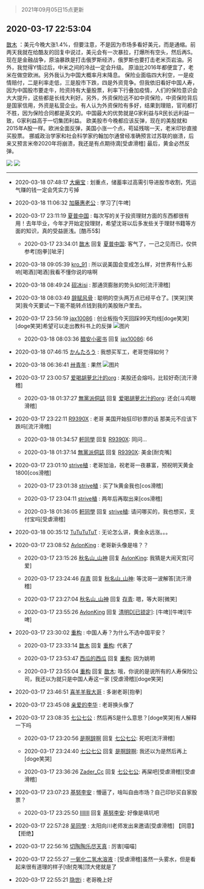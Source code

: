 > 2021年09月05日15点更新
<link rel="stylesheet" href="https://cdn.jsdelivr.net/gh/taotie6/sampleJSON@main/css/photo_show.css">


 ## 2020-03-17 22:53:04 

 [㪚木](https://www.coolapk.com/feed/17365358?shareKey=YTM1YWUyYjUyN2UwNjEzMTc1MmY~) ：美元今晚大涨1.4%，但要注意，不是因为市场多看好美元，而是通缩。前两天我就在给酷友的回复中说过，美元会有一次暴拉，打爆所有空头，然后再S。现在是金融战争，原油暴跌是打击俄罗斯经济，俄罗斯也要打击老米页岩油。另外，我觉得Y情过后，中米之间的冷战一定会升级。<!--break-->
原油比2016年都便宜了，老米在做空欧洲。另外我认为中国大概率月末降息。
保险业面临四大利空，一是疫情赔付，二是利率走低，三是股市下跌，四是外资竞争。但我依旧看好中国人寿，因为中国股市要走牛，险资持有大量股票，利率下行叠加疫情，人们的保险意识会大大提升，这些都是长线大利好。另外，外资保险远不如中资保险，中资保险背后是国家信用，外资是私营企业。有人认为外资保险有多好，结果到理赔，官司都打不胜，因为保险合同都是英文的。中国最大的优势就是G家利益与R民长远利益一致，G家利益高于一切集团利益。
欧美股市今晚都应该反弹，现在的美股就和2015年A股一样。欧洲全面反弹，美国小涨一个点，苟延残喘一天，老米印钞直接买股票。
挪威政治学家和社会科学家约翰加尔通曾经准确预言过苏联的崩溃，后来又预言米帝2020年将崩溃，我还是有点期待滴[受虐滑稽]
最后，黄金必然反弹。 

<div class="album">
<img class="img-item" src="https://image.coolapk.com/feed/2019/0413/20/1081091_1555160118_9331@300x300.gif" />
<img class="img-item" src="https://image.coolapk.com/feed/2019/0413/21/1081091_1555161055_013@270x240.gif" />
</div>

 ------- 

- 2020-03-18 07:48:17 [大癞宝](uid=2718036) : 划重点，储蓄率过高需引导进股市收割，凭运气赚的钱一定会凭实力亏掉 

- 2020-03-18 11:06:32 [加藤惠老公](uid=1266680) : 学习了[牛啤] 

- 2020-03-17 23:11:19 [夏普中国](uid=672220) : 每次写的关于投资理财方面的东西都很有用！去年毕业，今年才开始定投理财，希望沈哥以后多发些关于理财书籍等方面的知识，真的受益匪浅。[酷币5$] 

    - 2020-03-17 23:34:01 [㪚木](uid=1081091) 回复 [夏普中国](uid=672220): 客气了，一己之见而已，仅供参考[抱拳][呲牙] 

- 2020-03-18 09:05:39 [kro_91](uid=2408423) : 所以说美国会变成怎么样，对世界有什么影响[喝酒][喝酒]我看不懂你说的啥啊 

- 2020-03-18 08:49:24 [砚冰isi](uid=2159667) : 那通货膨胀的势头如何[流汗滑稽] 

- 2020-03-18 08:03:49 [辞赋风骨](uid=875865) : 聪明的空头两万点已经平仓了。[笑哭][笑哭]我今天要试一下能不能转点钱到我的美股账户里去。 

- 2020-03-17 23:56:19 [jax10086](uid=797822) : 创业板指今天回踩99天均线[doge笑哭][doge笑哭]希望可以走出教科书上的反弹 ![图片](https://image.coolapk.com/feed/2020/0317/23/797822_af378905_0577_7738@1398x648.png)

    - 2020-03-18 08:03:36 [醋安小密书](uid=1946508) 回复 [jax10086](uid=797822): 66 

- 2020-03-18 07:46:15 [かんたろう](uid=1440332) : 我想买军工，老哥觉得如何？ 

- 2020-03-18 06:36:41 [卅青年](uid=855301) : 果然 ![图片](https://image.coolapk.com/feed/2020/0318/06/855301_b1208395_4601_1274@630x299.jpeg)

- 2020-03-17 23:00:57 [爱喝胡萝北汁的org](uid=1377468) : 美股还会熔吗，比较好奇[流汗滑稽] 

    - 2020-03-18 01:37:27 [無黨派侗誌](uid=963651) 回复 [爱喝胡萝北汁的org](uid=1377468): 还会[斗鸡眼滑稽] 

- 2020-03-17 23:22:11 [R9390X](uid=2536144) : 老哥 美国开始狂印钞票的话 那美元不应该下跌吗[流汗滑稽] 

    - 2020-03-18 01:34:57 [軒同學](uid=882039) 回复 [R9390X](uid=2536144): 同问... 

    - 2020-03-18 01:37:14 [無黨派侗誌](uid=963651) 回复 [R9390X](uid=2536144): 美金[耐克嘴] 

- 2020-03-17 23:01:10 [strive植](uid=1468928) : 老哥加油，祝老哥一夜暴富，预祝明天黄金1800[cos滑稽] 

    - 2020-03-17 23:01:38 [strive植](uid=1468928) : 买了1k黄金我也[cos滑稽] 

    - 2020-03-17 23:04:11 [strive植](uid=1468928) : 两年后再取出来[cos滑稽] 

    - 2020-03-18 01:36:05 [軒同學](uid=882039) 回复 [strive植](uid=1468928): 请问哪买的，我也想买，支付宝吗[受虐滑稽] 

- 2020-03-18 00:35:12 [TuTuTuTuT](uid=1433312) : 无论怎么讲，黄金永远涨。。。 

- 2020-03-17 23:08:52 [AvlonKing](uid=964891) : 老哥新头像是啥？？ 

    - 2020-03-17 23:15:26 [秋名山_山神](uid=2250058) 回复 [AvlonKing](uid=964891): 我猜是大闹天宫[可爱] 

    - 2020-03-17 23:24:46 [存青](uid=1006954) 回复 [秋名山_山神](uid=2250058): 等沈哥一波解答[流汗滑稽] 

    - 2020-03-17 23:27:04 [秋名山_山神](uid=2250058) 回复 [存青](uid=1006954): 嗯，等大哥[微笑] 

    - 2020-03-17 23:55:26 [AvlonKing](uid=964891) 回复 [清明D[已锁定]](uid=1791376): [牛啤][牛啤][牛啤] 

- 2020-03-17 23:30:02 [重构](uid=2625831) : 中国人寿？为什么不选中国平安？ 

    - 2020-03-17 23:33:14 [㪚木](uid=1081091) 回复 [重构](uid=2625831): 代表了 

    - 2020-03-17 23:53:47 [西瓜的西瓜](uid=874231) 回复 [重构](uid=2625831): 因为姚明 

    - 2020-03-17 23:55:04 [重构](uid=2625831) 回复 [㪚木](uid=1081091): 哦，你说的是说所有的人寿保险公司，我还以为就只是中国人寿这一家 [受虐滑稽][doge笑哭] 

- 2020-03-17 23:46:51 [喜羊羊我大哥](uid=1474279) : 多谢老哥[抱拳] 

- 2020-03-17 23:45:08 [亲爱的李华](uid=1323228) : 老哥换头像了 

- 2020-03-17 23:08:35 [七公七公](uid=1763604) : 然后再S是什么意思？[doge笑哭]有人解释一下吗 

    - 2020-03-17 23:20:56 [是啊辞啊](uid=963639) 回复 [七公七公](uid=1763604): 死吧[流汗滑稽] 

    - 2020-03-17 23:24:40 [七公七公](uid=1763604) 回复 [是啊辞啊](uid=963639): 我还以为是然后再上[doge笑哭] 

    - 2020-03-17 23:36:26 [Zader_Cc](uid=1453125) 回复 [七公七公](uid=1763604): 再屎吧[受虐滑稽][受虐滑稽] 

- 2020-03-17 23:07:23 [基努李安](uid=2093978) : 懵逼了，啥叫自由市场？自己印钞买自家股票？ 

    - 2020-03-17 23:25:50 [IIlIIIl](uid=1472982) 回复 [基努李安](uid=2093978): 好像是填坑吧 

- 2020-03-17 22:57:28 [吴同學](uid=1320218) : 太阳向川老师发出来邀请[受虐滑稽]
【同意】            【拒绝】 

- 2020-03-17 22:56:16 [切陶陶乐尽天真](uid=737950) : 厉害[喵喵] 

- 2020-03-17 22:55:27 [一氧化二氢水溶液](uid=1099070) : [受虐滑稽]虽然一头雾水，但是看起来很有道理的样子[t耐克嘴]顶大佬就是了 

- 2020-03-17 22:55:21 [隐世i](uid=2181844) : 老哥晚上好 

